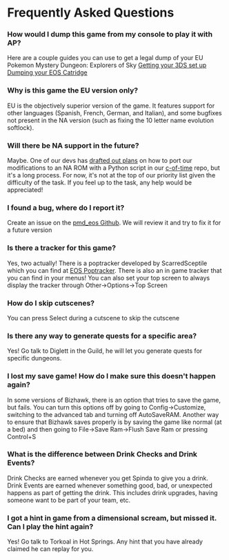 # Frequently Asked Questions

### How would I dump this game from my console to play it with AP?

Here are a couple guides you can use to get a legal dump of your EU Pokemon Mystery Dungeon: Explorers of Sky
[Getting your 3DS set up](https://3ds.hacks.guide/)
[Dumping your EOS Catridge](https://wiki.hacks.guide/wiki/3DS:Dump_titles_and_game_cartridges)

### Why is this game the EU version only?

EU is the objectively superior version of the game. It features support for other languages 
(Spanish, French, German, and Italian), and some bugfixes not present in the NA version (such as fixing the 10 letter 
name evolution softlock).

### Will there be NA support in the future?

Maybe. One of our devs has [drafted out plans](https://discord.com/channels/731205301247803413/1175911373822242946/1343011021895241810)
 on how to port our modifications to an NA ROM with a Python script in our [c-of-time](https://github.com/Chesyon/eos-archipelago-patches) repo,
but it's a long process. 
For now, it's not at the top of our priority list given the difficulty of the task. 
If you feel up to the task, any help would be appreciated!

### I found a bug, where do I report it?

Create an issue on the [pmd_eos Github](https://github.com/CrypticMonkey33/ArchipelagoExplorersOfSky/issues).
We will review it and try to fix it for a future version

### Is there a tracker for this game?

Yes, two actually! There is a poptracker developed by ScarredSceptile which you can find at 
[EOS Poptracker](https://github.com/ScarredSceptile/pmd_eos-AP-poptracker/releases/tag/v0.2.0-rc1).
There is also an in game tracker that you can find in your menus! You can also set your top screen to always display the 
tracker through Other->Options->Top Screen

### How do I skip cutscenes?

You can press Select during a cutscene to skip the cutscene

### Is there any way to generate quests for a specific area?

Yes! Go talk to Diglett in the Guild, he will let you generate quests for specific dungeons.

### I lost my save game! How do I make sure this doesn't happen again?

In some versions of Bizhawk, there is an option that tries to save the game, but fails. You can turn this options off by
going to Config->Customize, switching to the advanced tab and turning off AutoSaveRAM. Another way to ensure that Bizhawk 
saves properly is by saving the game like normal (at a bed) and then going to File->Save Ram->Flush Save Ram or pressing 
Control+S

### What is the difference between Drink Checks and Drink Events?

Drink Checks are earned whenever you get Spinda to give you a drink. 
Drink Events are earned whenever something good, bad, or unexpected happens as part of getting the drink. This includes 
drink upgrades, having someone want to be part of your team, etc.

### I got a hint in game from a dimensional scream, but missed it. Can I play the hint again?

Yes! Go talk to Torkoal in Hot Springs. Any hint that you have already claimed he can replay for you.


